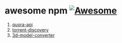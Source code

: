 # awesome npm [![Awesome](https://cdn.rawgit.com/sindresorhus/awesome/d7305f38d29fed78fa85652e3a63e154dd8e8829/media/badge.svg)](https://github.com/Mentors4EDU/awesome-python)

1. [quora-api](https://www.npmjs.com/package/quora-api)
2. [torrent-discovery](https://www.npmjs.com/package/torrent-discovery)
3. [3d-model-converter](https://www.npmjs.com/package/3d-model-converter)
